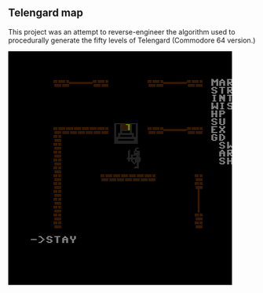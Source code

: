 ## Telengard map

This project was an attempt to reverse-engineer the algorithm used
to procedurally generate the fifty levels of Telengard (Commodore 64 version.)

![The starting position](docs/capture.png)




